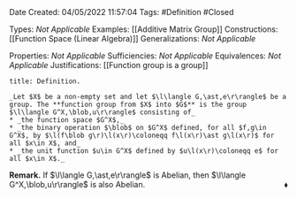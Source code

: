 <br />
<br />

Date Created: 04/05/2022 11:57:04
Tags: #Definition #Closed

Types: _Not Applicable_
Examples: [[Additive Matrix Group]]
Constructions: [[Function Space (Linear Algebra)]]
Generalizations: _Not Applicable_

Properties: _Not Applicable_
Sufficiencies: _Not Applicable_
Equivalences: _Not Applicable_
Justifications: [[Function group is a group]]

``` ad-Definition
title: Definition.

_Let $X$ be a non-empty set and let $\l\langle G,\ast,e\r\rangle$ be a group. The **function group from $X$ into $G$** is the group $\l\langle G^X,\blob,u\r\rangle$ consisting of_
* _the function space $G^X$,_
* _the binary operation $\blob$ on $G^X$ defined, for all $f,g\in G^X$, by $\l(f\blob g\r)\l(x\r)\coloneqq f\l(x\r)\ast g\l(x\r)$ for all $x\in X$, and_
* _the unit function $u\in G^X$ defined by $u\l(x\r)\coloneqq e$ for all $x\in X$._

```

**Remark.** If $\l\langle G,\ast,e\r\rangle$ is Abelian, then $\l\langle G^X,\blob,u\r\rangle$ is also Abelian.<span style="float:right;">$\blacklozenge$</span>
